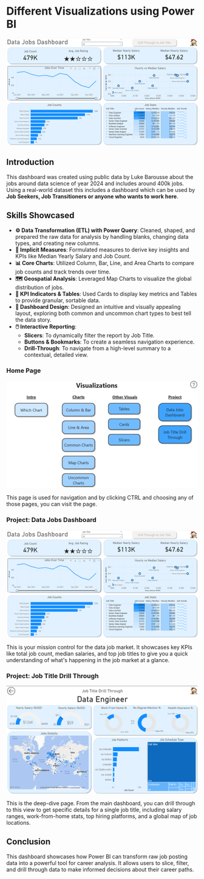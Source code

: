 # Different Visualizations using Power BI

![Dashboard Page 1](images/project1_image1.png)

## Introduction

This dashboard was created using public data by Luke Barousse about the jobs around data science of year 2024 and includes around 400k jobs. Using a real-world dataset this includes a dashboard which can be used by **Job Seekers, Job Transitioners or anyone who wants to work here**. 

## Skills Showcased

- **⚙️ Data Transformation (ETL) with Power Query**: Cleaned, shaped, and prepared the raw data for analysis by handling blanks, changing data types, and creating new columns.
- **🧮 Implicit Measures**: Formulated measures to derive key insights and KPIs like Median Yearly Salary and Job Count.
- **📊 Core Charts**: Utilized Column, Bar, Line, and Area Charts to compare job counts and track trends over time.
- **🗺️ Geospatial Analysis**: Leveraged Map Charts to visualize the global distribution of jobs.
- **🔢 KPI Indicators & Tables**: Used Cards to display key metrics and Tables to provide granular, sortable data.
- **🎨 Dashboard Design**: Designed an intuitive and visually appealing layout, exploring both common and uncommon chart types to best tell the data story.
- **🖱️ Interactive Reporting**:
    - **Slicers**: To dynamically filter the report by Job Title.
    - **Buttons & Bookmarks**: To create a seamless navigation experience.
    - **Drill-Through**: To navigate from a high-level summary to a contextual, detailed view.

### Home Page
![Home Page](images/project1_image3.png)

This page is used for navigation and by clicking CTRL and choosing any of those pages, you can visit the page.

### Project: Data Jobs Dashboard 
![Dashboard](images/project1_image1.png)

This is your mission control for the data job market. It showcases key KPIs like total job count, median salaries, and top job titles to give you a quick understanding of what's happening in the job market at a glance.

### Project: Job  Title Drill Through
![Drill Through](images/project1_image2.png)

This is the deep-dive page. From the main dashboard, you can drill through to this view to get specific details for a single job title, including salary ranges, work-from-home stats, top hiring platforms, and a global map of job locations.

## Conclusion

This dashboard showcases how Power BI can transform raw job posting data into a powerful tool for career analysis. It allows users to slice, filter, and drill through data to make informed decisions about their career paths.

